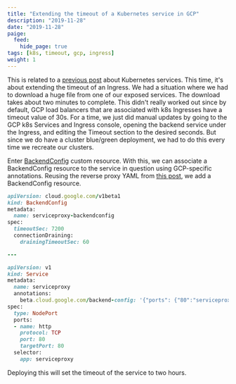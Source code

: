 ```yaml
---
title: "Extending the timeout of a Kubernetes service in GCP"
description: "2019-11-28"
date: "2019-11-28"
paige:
  feed:
    hide_page: true
tags: [k8s, timeout, gcp, ingress]
weight: 1
---
```


This is related to a [previous post](https://flowerinthenight.com/blog/2018/03/31/access-pods-k8s) about Kubernetes services. This time, it's about extending the timeout of an Ingress. We had a situation where we had to download a huge file from one of our exposed services. The download takes about two minutes to complete. This didn't really worked out since by default, GCP load balancers that are associated with k8s Ingresses have a timeout value of 30s. For a time, we just did manual updates by going to the GCP k8s Services and Ingress console, opening the backend service under the Ingress, and editing the Timeout section to the desired seconds. But since we do have a cluster blue/green deployment, we had to do this every time we recreate our clusters.

Enter [BackendConfig](https://cloud.google.com/kubernetes-engine/docs/concepts/backendconfig) custom resource. With this, we can associate a BackendConfig resource to the service in question using GCP-specific annotations. Reusing the reverse proxy YAML from [this post](https://flowerinthenight.com/blog/2018/03/31/access-pods-k8s), we add a BackendConfig resource.

```ruby
apiVersion: cloud.google.com/v1beta1
kind: BackendConfig
metadata:
  name: serviceproxy-backendconfig
spec:
  timeoutSec: 7200
  connectionDraining:
    drainingTimeoutSec: 60

---

apiVersion: v1
kind: Service
metadata:
  name: serviceproxy
  annotations:
    beta.cloud.google.com/backend-config: '{"ports": {"80":"serviceproxy-backendconfig"}}'
spec:
  type: NodePort
  ports:
  - name: http
    protocol: TCP
    port: 80
    targetPort: 80
  selector:
    app: serviceproxy
```

Deploying this will set the timeout of the service to two hours.

<br>
